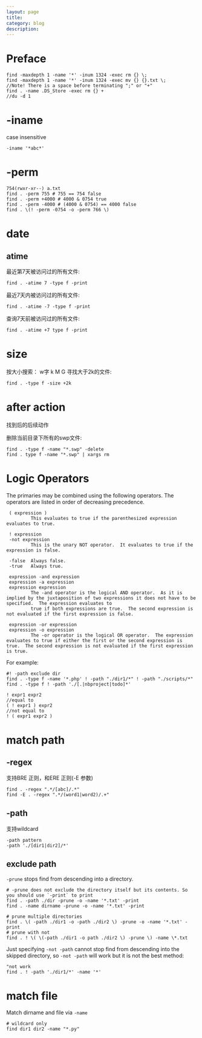 ```yaml
---
layout: page
title:	
category: blog
description: 
---
```

# Preface

	find -maxdepth 1 -name '*' -inum 1324 -exec rm {} \;
	find -maxdepth 1 -name '*' -inum 1324 -exec mv {} {}.txt \;
	//Note! There is a space before terminating ";" or "+"
	find . -name .DS_Store -exec rm {} +
	//du -d 1

# -iname
case insensitive

	-iname '*abc*'

# -perm

	754(rwxr-xr--) a.txt
	find . -perm 755 # 755 == 754 false
	find . -perm +4000 # 4000 & 0754 true
	find . -perm -4000 # (4000 & 0754) == 4000 false
	find . \(! -perm -0754 -o -perm 766 \)

# date

## atime
最近第7天被访问过的所有文件:

	find . -atime 7 -type f -print

最近7天内被访问过的所有文件:

	find . -atime -7 -type f -print

查询7天前被访问过的所有文件:

	find . -atime +7 type f -print

# size
按大小搜索： w字 k M G 寻找大于2k的文件:

	find . -type f -size +2k

# after action
找到后的后续动作

删除当前目录下所有的swp文件:

	find . -type f -name "*.swp" -delete
	find . type f -name "*.swp" | xargs rm

# Logic Operators
The primaries may be combined using the following operators.  The operators are listed in order of decreasing precedence.

     ( expression )
             This evaluates to true if the parenthesized expression evaluates to true.

     ! expression
     -not expression
             This is the unary NOT operator.  It evaluates to true if the expression is false.

     -false  Always false.
     -true   Always true.

     expression -and expression
     expression -a expression
     expression expression
             The -and operator is the logical AND operator.  As it is implied by the juxtaposition of two expressions it does not have to be specified.  The expression evaluates to
             true if both expressions are true.  The second expression is not evaluated if the first expression is false.

     expression -or expression
     expression -o expression
             The -or operator is the logical OR operator.  The expression evaluates to true if either the first or the second expression is true.  The second expression is not evaluated if the first expression is true.

For example:

	#! -path exclude dir
	find . -type f -name '*.php' ! -path "./dir1/*" ! -path "./scripts/*"
	find . -type f ! -path './[.|nbproject|todo]*'

    ! expr1 expr2
    //equal to 
    ( ! expr1 ) expr2 
    //not equal to
    ! ( expr1 expr2 )

# match path

## -regex
支持BRE 正则，和ERE 正则(-E 参数)

	find . -regex ".*/[abc]/.*" 
	find -E . -regex ".*/(word1|word2)/.+" 

## -path
支持wildcard

	-path pattern
	-path './[dir1|dir2]/*'

## exclude path
`-prune` stops find from descending into a directory. 

	# -prune does not exclude the directory itself but its contents. So you should use `-print` to print
	find . -path ./dir -prune -o -name '*.txt' -print
	find . -name dirname -prune -o -name '*.txt' -print

    # prune multiple directories
	find . \( -path ./dir1 -o -path ./dir2 \) -prune -o -name '*.txt' -print
    # prune with not
	find . ! \( \(-path ./dir1 -o path ./dir2 \) -prune \) -name \*.txt

Just specifying `-not -path` cannot stop find from descending into the skipped directory, so `-not -path` will work but it is not the best method:

    "not work
	find . ! -path './dir1/*' -name '*'

# match file
Match dirname and file via `-name`

	# wildcard only
	find dir1 dir2 -name "*.py"
